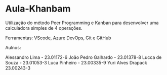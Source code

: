 # Aula-Khanbam

Utilização do método Peer Programming e Kanban para desenvolver uma calculadora simples de 4 operações.

Ferramentas: VScode, Azure DevOps, Git e GitHub

Aulnos:

Alessandro Lima - 23.01172-6
João Pedro Galhardo - 23.01378-8
Lucca de Souza - 23.01053-3
Luca Pinheiro - 23.00335-9
Yuri Alves Drapack 23.00243-3
